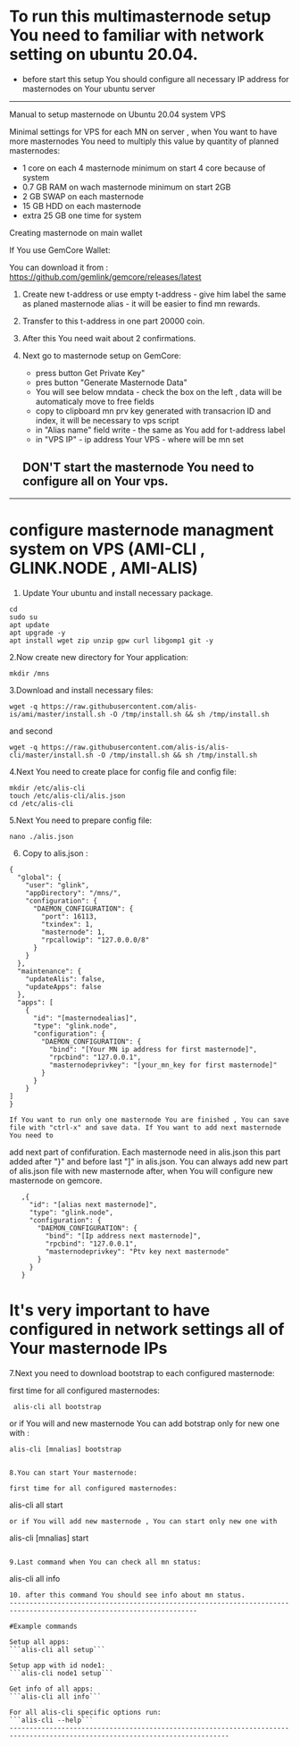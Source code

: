 # To run this multimasternode setup You need to familiar with network setting on ubuntu 20.04.

 - before start this setup You should configure all necessary IP address for masternodes on Your ubuntu server

-----------------------------------------------------------------------------------------------------------------------------------------------------------
Manual to setup masternode on Ubuntu 20.04 system VPS


Minimal settings for VPS for each MN on server , when You want to have more masternodes You need to multiply this value by quantity of planned masternodes:

- 1 core on each 4 masternode minimum on start 4 core because of system
- 0.7 GB RAM on wach masternode minimum on start 2GB 
- 2 GB SWAP on each masternode 
- 15 GB HDD on each masternode 
- extra 25 GB one time for system 

</h>

Creating masternode on main wallet

If You use GemCore Wallet:

You can download it from : https://github.com/gemlink/gemcore/releases/latest </br>

1. Create new t-address or use empty t-address - give him label the same as planed masternode alias - it will be easier to find mn rewards.
2. Transfer to this t-address in one part 20000 coin.
3. After this You need wait about 2 confirmations.
4. Next go to masternode setup on GemCore:
	- press button Get Private Key"
	- pres button "Generate Masternode Data"
	- You will see below mndata - check the box on the left , data will be automaticaly move to free fields
	- copy to clipboard mn prv key generated with transacrion ID and index, it will be necessary to vps script
	- in "Alias name" field write <alias name> - the same as You add for t-address label
	- in "VPS IP" - ip address Your VPS - where will be mn set 

	## DON'T start the masternode You need to configure all on Your vps.
	
---------------------------------------------------------------------------------------------------------------------
# configure masternode managment system on VPS (AMI-CLI , GLINK.NODE , AMI-ALIS)

1. Update Your ubuntu and install necessary package.


```
cd
sudo su
apt update 
apt upgrade -y
apt install wget zip unzip gpw curl libgomp1 git -y
```

2.Now create new directory for Your application:

```
mkdir /mns
```

3.Download and install necessary files:


```
wget -q https://raw.githubusercontent.com/alis-is/ami/master/install.sh -O /tmp/install.sh && sh /tmp/install.sh
```
and second 
```
wget -q https://raw.githubusercontent.com/alis-is/alis-cli/master/install.sh -O /tmp/install.sh && sh /tmp/install.sh
```

4.Next You need to create place for config file and config file:

```
mkdir /etc/alis-cli
touch /etc/alis-cli/alis.json
cd /etc/alis-cli
```
  
5.Next You need to prepare config file:

```
nano ./alis.json
```

6. Copy to alis.json : 

```
{
  "global": {
    "user": "glink",
    "appDirectory": "/mns/",
    "configuration": {
      "DAEMON_CONFIGURATION": {
        "port": 16113,
        "txindex": 1,
        "masternode": 1,
        "rpcallowip": "127.0.0.0/8"
      }
    }
  },
  "maintenance": {
    "updateAlis": false,
    "updateApps": false
  },
  "apps": [
    {
      "id": "[masternodealias]",
      "type": "glink.node",
      "configuration": {
        "DAEMON_CONFIGURATION": {
          "bind": "[Your MN ip address for first masternode]",
          "rpcbind": "127.0.0.1",
          "masternodeprivkey": "[your_mn_key for first masternode]"
        }
      }
    }
]
}
```


    If You want to run only one masternode You are finished , You can save file with "ctrl-x" and save data. If You want to add next masternode You need to
  add next part of confifuration. Each masternode need in alis.json this part added after "}"  and before last "]" in alis.json. You can always add new part of alis.json file with new masternode after, when You will configure new masternode on gemcore. 

  
 ```
    ,{
      "id": "[alias next masternode]",
      "type": "glink.node",
      "configuration": {
        "DAEMON_CONFIGURATION": {
          "bind": "[Ip address next masternode]",
          "rpcbind": "127.0.0.1",
          "masternodeprivkey": "Ptv key next masternode"
        }
      }
    }
```

# It's very important to have configured in network settings all of Your masternode IPs

7.Next you need to download bootstrap to each configured masternode:

first time for all configured masternodes:

```
 alis-cli all bootstrap
```

or if You will and new masternode You can add botstrap only for new one with :

```
alis-cli [mnalias] bootstrap


8.You can start Your masternode: 

first time for all configured masternodes:
```
  alis-cli all start
```
or if You will add new masternode , You can start only new one with
```
  alis-cli [mnalias] start
```

9.Last command when You can check all mn status: 
```
alis-cli all info
```
10. after this command You should see info about mn status.
---------------------------------------------------------------------------------------------------------------------

#Example commands

Setup all apps:  
```alis-cli all setup```

Setup app with id node1:
```alis-cli node1 setup```

Get info of all apps:
```alis-cli all info```

For all alis-cli specific options run:
```alis-cli --help```
-----------------------------------------------------------------------------------------------------------------------------




